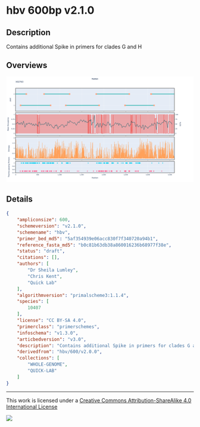# hbv 600bp v2.1.0

## Description

Contains additional Spike in primers for clades G and H

## Overviews

![X02763.png](work/X02763.png)

## Details

```json
{
    "ampliconsize": 600,
    "schemeversion": "v2.1.0",
    "schemename": "hbv",
    "primer_bed_md5": "5af354939e06acc830f7f340720a94b1",
    "reference_fasta_md5": "b0c81b63db38a860016236b68977f38e",
    "status": "draft",
    "citations": [],
    "authors": [
        "Dr Sheila Lumley",
        "Chris Kent",
        "Quick Lab"
    ],
    "algorithmversion": "primalscheme3:1.1.4",
    "species": [
        10407
    ],
    "license": "CC BY-SA 4.0",
    "primerclass": "primerschemes",
    "infoschema": "v1.3.0",
    "articbedversion": "v3.0",
    "description": "Contains additional Spike in primers for clades G and H",
    "derivedfrom": "hbv/600/v2.0.0",
    "collections": [
        "WHOLE-GENOME",
        "QUICK-LAB"
    ]
}
```



------------------------------------------------------------------------

This work is licensed under a [Creative Commons Attribution-ShareAlike 4.0 International License](http://creativecommons.org/licenses/by-sa/4.0/) 

![](https://i.creativecommons.org/l/by-sa/4.0/88x31.png)
